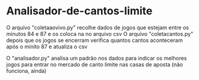 # Analisador-de-cantos-limite

O arquivo "coletaaovivo.py" recolhe dados de jogos que estejam entre os minutos 84 e 87 e os coloca na no arquivo csv
O arquivo "coletacantos.py" depois que os jogos se encerram verifica quantos cantos aconteceram após o minito 87 e atualiza o csv

O "analisador.py" analisa um padrão nos dados para indicar os melhores jogos para entrar no mercado de canto limite nas casas de aposta
(não funciona, ainda)
